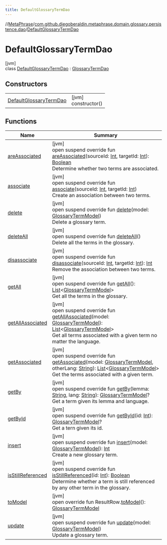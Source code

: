 ```yaml
---
title: DefaultGlossaryTermDao
---
```

//[MetaPhrase](../../../index.html)/[com.github.diegoberaldin.metaphrase.domain.glossary.persistence.dao](../index.html)/[DefaultGlossaryTermDao](index.html)



# DefaultGlossaryTermDao



[jvm]\
class [DefaultGlossaryTermDao](index.html) : [GlossaryTermDao](../-glossary-term-dao/index.html)



## Constructors


| | |
|---|---|
| [DefaultGlossaryTermDao](-default-glossary-term-dao.html) | [jvm]<br>constructor() |


## Functions


| Name | Summary |
|---|---|
| [areAssociated](are-associated.html) | [jvm]<br>open suspend override fun [areAssociated](are-associated.html)(sourceId: [Int](https://kotlinlang.org/api/latest/jvm/stdlib/kotlin/-int/index.html), targetId: [Int](https://kotlinlang.org/api/latest/jvm/stdlib/kotlin/-int/index.html)): [Boolean](https://kotlinlang.org/api/latest/jvm/stdlib/kotlin/-boolean/index.html)<br>Determine whether two terms are associated. |
| [associate](associate.html) | [jvm]<br>open suspend override fun [associate](associate.html)(sourceId: [Int](https://kotlinlang.org/api/latest/jvm/stdlib/kotlin/-int/index.html), targetId: [Int](https://kotlinlang.org/api/latest/jvm/stdlib/kotlin/-int/index.html))<br>Create an association between two terms. |
| [delete](delete.html) | [jvm]<br>open suspend override fun [delete](delete.html)(model: [GlossaryTermModel](../../com.github.diegoberaldin.metaphrase.domain.glossary.data/-glossary-term-model/index.html))<br>Delete a glossary term. |
| [deleteAll](delete-all.html) | [jvm]<br>open suspend override fun [deleteAll](delete-all.html)()<br>Delete all the terms in the glossary. |
| [disassociate](disassociate.html) | [jvm]<br>open suspend override fun [disassociate](disassociate.html)(sourceId: [Int](https://kotlinlang.org/api/latest/jvm/stdlib/kotlin/-int/index.html), targetId: [Int](https://kotlinlang.org/api/latest/jvm/stdlib/kotlin/-int/index.html)): [Int](https://kotlinlang.org/api/latest/jvm/stdlib/kotlin/-int/index.html)<br>Remove the association between two terms. |
| [getAll](get-all.html) | [jvm]<br>open suspend override fun [getAll](get-all.html)(): [List](https://kotlinlang.org/api/latest/jvm/stdlib/kotlin.collections/-list/index.html)&lt;[GlossaryTermModel](../../com.github.diegoberaldin.metaphrase.domain.glossary.data/-glossary-term-model/index.html)&gt;<br>Get all the terms in the glossary. |
| [getAllAssociated](get-all-associated.html) | [jvm]<br>open suspend override fun [getAllAssociated](get-all-associated.html)(model: [GlossaryTermModel](../../com.github.diegoberaldin.metaphrase.domain.glossary.data/-glossary-term-model/index.html)): [List](https://kotlinlang.org/api/latest/jvm/stdlib/kotlin.collections/-list/index.html)&lt;[GlossaryTermModel](../../com.github.diegoberaldin.metaphrase.domain.glossary.data/-glossary-term-model/index.html)&gt;<br>Get all terms associated with a given term no matter the language. |
| [getAssociated](get-associated.html) | [jvm]<br>open suspend override fun [getAssociated](get-associated.html)(model: [GlossaryTermModel](../../com.github.diegoberaldin.metaphrase.domain.glossary.data/-glossary-term-model/index.html), otherLang: [String](https://kotlinlang.org/api/latest/jvm/stdlib/kotlin/-string/index.html)): [List](https://kotlinlang.org/api/latest/jvm/stdlib/kotlin.collections/-list/index.html)&lt;[GlossaryTermModel](../../com.github.diegoberaldin.metaphrase.domain.glossary.data/-glossary-term-model/index.html)&gt;<br>Get the terms associated with a given term. |
| [getBy](get-by.html) | [jvm]<br>open suspend override fun [getBy](get-by.html)(lemma: [String](https://kotlinlang.org/api/latest/jvm/stdlib/kotlin/-string/index.html), lang: [String](https://kotlinlang.org/api/latest/jvm/stdlib/kotlin/-string/index.html)): [GlossaryTermModel](../../com.github.diegoberaldin.metaphrase.domain.glossary.data/-glossary-term-model/index.html)?<br>Get a term given its lemma and language. |
| [getById](get-by-id.html) | [jvm]<br>open suspend override fun [getById](get-by-id.html)(id: [Int](https://kotlinlang.org/api/latest/jvm/stdlib/kotlin/-int/index.html)): [GlossaryTermModel](../../com.github.diegoberaldin.metaphrase.domain.glossary.data/-glossary-term-model/index.html)?<br>Get a tern given its id. |
| [insert](insert.html) | [jvm]<br>open suspend override fun [insert](insert.html)(model: [GlossaryTermModel](../../com.github.diegoberaldin.metaphrase.domain.glossary.data/-glossary-term-model/index.html)): [Int](https://kotlinlang.org/api/latest/jvm/stdlib/kotlin/-int/index.html)<br>Create a new glossary term. |
| [isStillReferenced](is-still-referenced.html) | [jvm]<br>open suspend override fun [isStillReferenced](is-still-referenced.html)(id: [Int](https://kotlinlang.org/api/latest/jvm/stdlib/kotlin/-int/index.html)): [Boolean](https://kotlinlang.org/api/latest/jvm/stdlib/kotlin/-boolean/index.html)<br>Determine whether a term is still referenced by any other term in the glossary. |
| [toModel](to-model.html) | [jvm]<br>open override fun ResultRow.[toModel](to-model.html)(): [GlossaryTermModel](../../com.github.diegoberaldin.metaphrase.domain.glossary.data/-glossary-term-model/index.html) |
| [update](update.html) | [jvm]<br>open suspend override fun [update](update.html)(model: [GlossaryTermModel](../../com.github.diegoberaldin.metaphrase.domain.glossary.data/-glossary-term-model/index.html))<br>Update a glossary term. |

